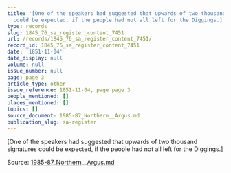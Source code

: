 ```yaml
---
title: '[One of the speakers had suggested that upwards of two thousand signatures
  could be expected, if the people had not all left for the Diggings.]'
type: records
slug: 1845_76_sa_register_content_7451
url: /records/1845_76_sa_register_content_7451/
record_id: 1845_76_sa_register_content_7451
date: '1851-11-04'
date_display: null
volume: null
issue_number: null
page: page 3
article_type: other
issue_reference: 1851-11-04, page page 3
people_mentioned: []
places_mentioned: []
topics: []
source_document: 1985-87_Northern__Argus.md
publication_slug: sa-register
---
```


[One of the speakers had suggested that upwards of two thousand signatures could be expected, if the people had not all left for the Diggings.]

Source: [1985-87_Northern__Argus.md](/downloads/markdown/1985-87_Northern__Argus.md)
